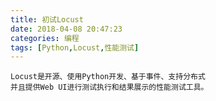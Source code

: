 ```yaml
---
title: 初试Locust
date: 2018-04-08 20:47:23
categories: 编程
tags: [Python,Locust,性能测试]
---
```

``` shell
Locust是开源、使用Python开发、基于事件、支持分布式
并且提供Web UI进行测试执行和结果展示的性能测试工具。

```
